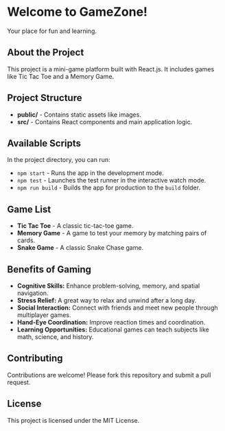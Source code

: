 <!DOCTYPE html>
<html lang="en">
<head>
  <meta charset="UTF-8">
  <meta name="viewport" content="width=device-width, initial-scale=1.0">
  
</head>
<body>
  <h1>Welcome to GameZone!</h1>
  <p>Your place for fun and learning.</p>

  <h2>About the Project</h2>
  <p>This project is a mini-game platform built with React.js. It includes games like Tic Tac Toe and a Memory Game.</p>

  <h2>Project Structure</h2>
  <ul>
    <li><strong>public/</strong> - Contains static assets like images.</li>
    <li><strong>src/</strong> - Contains React components and main application logic.</li>
  </ul>

  <h2>Available Scripts</h2>
  <p>In the project directory, you can run:</p>
  <ul>
    <li><code>npm start</code> - Runs the app in the development mode.</li>
    <li><code>npm test</code> - Launches the test runner in the interactive watch mode.</li>
    <li><code>npm run build</code> - Builds the app for production to the <code>build</code> folder.</li>
  </ul>

  <h2>Game List</h2>
  <ul>
    <li><strong>Tic Tac Toe</strong> - A classic tic-tac-toe game.</li>
    <li><strong>Memory Game</strong> - A game to test your memory by matching pairs of cards.</li>
    <li><strong>Snake Game</strong> - A classic Snake Chase game.</li>
  </ul>

  <h2>Benefits of Gaming</h2>
  <ul>
    <li><strong>Cognitive Skills:</strong> Enhance problem-solving, memory, and spatial navigation.</li>
    <li><strong>Stress Relief:</strong> A great way to relax and unwind after a long day.</li>
    <li><strong>Social Interaction:</strong> Connect with friends and meet new people through multiplayer games.</li>
    <li><strong>Hand-Eye Coordination:</strong> Improve reaction times and coordination.</li>
    <li><strong>Learning Opportunities:</strong> Educational games can teach subjects like math, science, and history.</li>
  </ul>

  <h2>Contributing</h2>
  <p>Contributions are welcome! Please fork this repository and submit a pull request.</p>

  <h2>License</h2>
  <p>This project is licensed under the MIT License.</p>
</body>
</html>
